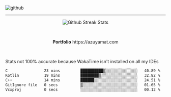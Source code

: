![github](https://media.discordapp.net/attachments/881363147364118528/1142610121697021952/background.png?width=1000&height=300)<br>
___
<p align="center">
  <img alt="Github Streak Stats" src="https://streak-stats.demolab.com?user=Azuyamat&theme=transparent&hide_border=true"/>
</p><br>
<p align="center">
      <strong>Portfolio</strong> https://azuyamat.com
</p><br>

Stats not 100% accurate because WakaTime isn't installed on all my IDEs
<!--START_SECTION:waka-->

```txt
C                23 mins         ██████████▒░░░░░░░░░░░░░░   40.89 %
Kotlin           19 mins         ████████▒░░░░░░░░░░░░░░░░   32.82 %
C++              14 mins         ██████░░░░░░░░░░░░░░░░░░░   24.51 %
GitIgnore file   0 secs          ▒░░░░░░░░░░░░░░░░░░░░░░░░   01.65 %
Vcxproj          0 secs          ░░░░░░░░░░░░░░░░░░░░░░░░░   00.12 %
```

<!--END_SECTION:waka-->
